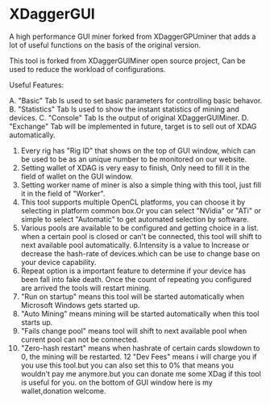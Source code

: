 # XDaggerGUI
A high performance GUI miner forked from XDaggerGPUminer that adds a lot of useful functions on the basis of the original version.

This tool is forked from XDaggerGUIMiner open source project, Can be used to reduce the workload of configurations.

Useful Features:

A. "Basic" Tab
  Is used to set basic parameters for controlling basic behavor.
B. "Statistics" Tab
  Is used to show the instant statistics of mining and devices. 
C. "Console" Tab
  Is the output of original XDaggerGUIMiner. 
D. "Exchange" Tab 
  will be implemented in future, target is to sell out of XDAG automatically.

1. Every rig has "Rig ID" that shows on the top of GUI window, which can be used to be as an unique number to be monitored on our website.
2. Setting wallet of XDAG is very easy to finish, Only need to fill it in the field of wallet on the GUI window.
3. Setting worker name of miner is also a simple thing with this tool, just fill it in the field of "Worker".
4. This tool supports multiple OpenCL platforms, you can choose it by selecting in platform common box.Or you can select "NVidia" or "ATi" or simple to select "Automatic" to get automated selection by software.
5. Various pools are available to be configured and getting choice in a list. when a certain pool is closed or can't be connected, this tool will shift to next available pool automatically.
6.Intensity is a value to Increase or decrease the hash-rate of devices.which can be use to change base on your device capability.
7. Repeat option is a important feature to determine if your device has been fall into fake death. Once the count of repeating you configured are arrived the tools will restart mining.
8. "Run on startup" means this tool will be started automatically when Microsoft Windows gets started up.
9. "Auto Mining" means mining will be started automatically when this tool starts up.
10. "Fails change pool" means tool will shift to next available pool when current pool can not be connected.
11. "Zero-hash restart" means when hashrate of certain cards slowdown to 0, the mining will be restarted.
12 "Dev Fees" means i will charge you if you use this tool.but you can also set  this to 0% that means you wouldn't pay me anymore.but you can donate me some XDag if this tool is useful for you. on the bottom of GUI window here is my wallet,donation welcome.
